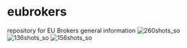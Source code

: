 # eubrokers
repository for EU Brokers general information
![260shots_so](https://github.com/user-attachments/assets/3af694c9-ba45-4910-8433-700b171cc973)
![136shots_so](https://github.com/user-attachments/assets/ee64e177-fab9-4601-b8e7-e8a9d1fee875)
![156shots_so](https://github.com/user-attachments/assets/c3e66b67-56ce-4eb6-8d8b-391868876df7)
